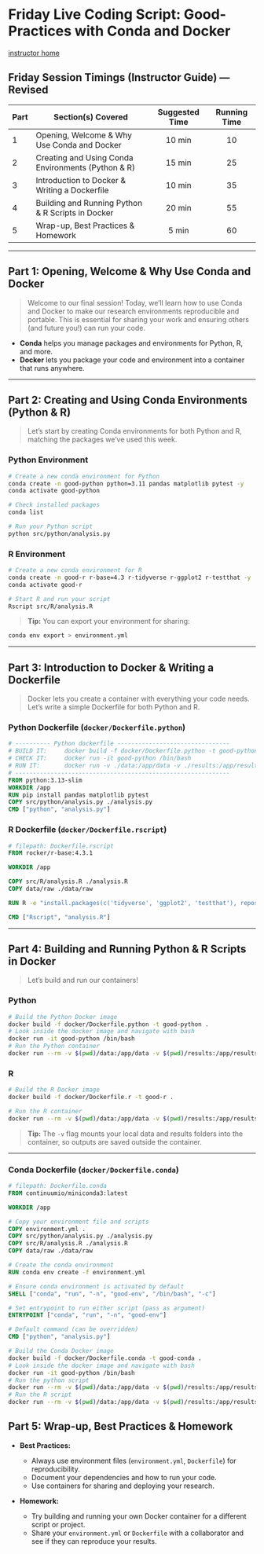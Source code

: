 # Friday Live Coding Script: Good-Practices with Conda and Docker
[instructor home](overview.md)

## Friday Session Timings (Instructor Guide) — Revised

| Part | Section(s) Covered                                                                 | Suggested Time | Running Time |
|------|------------------------------------------------------------------------------------|:--------------:|:------------:|
| 1    | Opening, Welcome & Why Use Conda and Docker                                        |    10 min      |     10       |
| 2    | Creating and Using Conda Environments (Python & R)                                 |    15 min      |     25       |
| 3    | Introduction to Docker & Writing a Dockerfile                                      |    10 min      |     35       |
| 4    | Building and Running Python & R Scripts in Docker                                  |    20 min      |     55       |
| 5    | Wrap-up, Best Practices & Homework                                                 |     5 min      |     60       |

---

## Part 1: Opening, Welcome & Why Use Conda and Docker

>Welcome to our final session! Today, we’ll learn how to use Conda and Docker to make our research environments reproducible and portable. This is essential for sharing your work and ensuring others (and future you!) can run your code.

- **Conda** helps you manage packages and environments for Python, R, and more.
- **Docker** lets you package your code and environment into a container that runs anywhere.

---

## Part 2: Creating and Using Conda Environments (Python & R)

>Let’s start by creating Conda environments for both Python and R, matching the packages we’ve used this week.

### Python Environment

```bash
# Create a new conda environment for Python
conda create -n good-python python=3.11 pandas matplotlib pytest -y
conda activate good-python

# Check installed packages
conda list

# Run your Python script
python src/python/analysis.py
```

### R Environment

```bash
# Create a new conda environment for R
conda create -n good-r r-base=4.3 r-tidyverse r-ggplot2 r-testthat -y
conda activate good-r

# Start R and run your script
Rscript src/R/analysis.R
```

>**Tip:** You can export your environment for sharing:
```bash
conda env export > environment.yml
```

---

## Part 3: Introduction to Docker & Writing a Dockerfile

>Docker lets you create a container with everything your code needs. Let’s write a simple Dockerfile for both Python and R.

### Python Dockerfile (`docker/Dockerfile.python`)

```dockerfile
# ---------- Python dockerfile --------------------------------
# BUILD IT:     docker build -f docker/Dockerfile.python -t good-python .
# CHECK IT:     docker run -it good-python /bin/bash
# RUN IT:       docker run -v ./data:/app/data -v ./results:/app/results good-python
# -------------------------------------------------------------
FROM python:3.13-slim
WORKDIR /app
RUN pip install pandas matplotlib pytest
COPY src/python/analysis.py ./analysis.py
CMD ["python", "analysis.py"]
```

### R Dockerfile (`docker/Dockerfile.rscript`)

```dockerfile
# filepath: Dockerfile.rscript
FROM rocker/r-base:4.3.1

WORKDIR /app

COPY src/R/analysis.R ./analysis.R
COPY data/raw ./data/raw

RUN R -e "install.packages(c('tidyverse', 'ggplot2', 'testthat'), repos='https://cloud.r-project.org')"

CMD ["Rscript", "analysis.R"]
```

---

## Part 4: Building and Running Python & R Scripts in Docker

>Let’s build and run our containers!

### Python

```bash
# Build the Python Docker image
docker build -f docker/Dockerfile.python -t good-python .
# Look inside the docker image and navigate with bash
docker run -it good-python /bin/bash
# Run the Python container
docker run --rm -v $(pwd)/data:/app/data -v $(pwd)/results:/app/results good-python
```

### R

```bash
# Build the R Docker image
docker build -f docker/Dockerfile.r -t good-r .

# Run the R container
docker run --rm -v $(pwd)/data:/app/data -v $(pwd)/results:/app/results good-r
```

>**Tip:** The `-v` flag mounts your local data and results folders into the container, so outputs are saved outside the container.

---


### Conda Dockerfile (`docker/Dockerfile.conda`)
```dockerfile
# filepath: Dockerfile.conda
FROM continuumio/miniconda3:latest

WORKDIR /app

# Copy your environment file and scripts
COPY environment.yml .
COPY src/python/analysis.py ./analysis.py
COPY src/R/analysis.R ./analysis.R
COPY data/raw ./data/raw

# Create the conda environment
RUN conda env create -f environment.yml

# Ensure conda environment is activated by default
SHELL ["conda", "run", "-n", "good-env", "/bin/bash", "-c"]

# Set entrypoint to run either script (pass as argument)
ENTRYPOINT ["conda", "run", "-n", "good-env"]

# Default command (can be overridden)
CMD ["python", "analysis.py"]
```

```bash
# Build the Conda Docker image
docker build -f docker/Dockerfile.conda -t good-conda .
# Look inside the docker image and navigate with bash
docker run -it good-python /bin/bash
# Run the python script
docker run --rm -v $(pwd)/data:/app/data -v $(pwd)/results:/app/results good-conda python analysis.py
# Run the R script
docker run --rm -v $(pwd)/data:/app/data -v $(pwd)/results:/app/results good-conda Rscript analysis.R
```
## Part 5: Wrap-up, Best Practices & Homework

- **Best Practices:**
    - Always use environment files (`environment.yml`, `Dockerfile`) for reproducibility.
    - Document your dependencies and how to run your code.
    - Use containers for sharing and deploying your research.

- **Homework:**
    - Try building and running your own Docker container for a different script or project.
    - Share your `environment.yml` or `Dockerfile` with a collaborator and see if they can reproduce your results.

